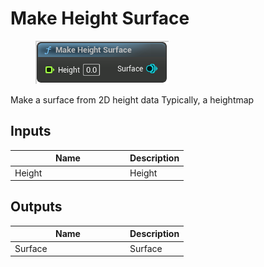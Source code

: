 # Make Height Surface

<div align="left" data-full-width="false">

<figure><img src="../../../api/Surface/Make_Height_Surface.png" alt=""><figcaption></figcaption></figure>

</div>

Make a surface from 2D height data Typically, a heightmap

## Inputs

<table><thead><tr><th width="170">Name</th><th>Description</th></tr></thead><tbody><tr><td>Height</td><td>Height</td></tr></tbody></table>

## Outputs

<table><thead><tr><th width="170">Name</th><th>Description</th></tr></thead><tbody><tr><td>Surface</td><td>Surface</td></tr></tbody></table>
